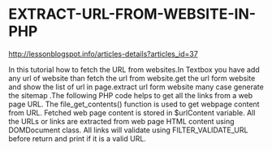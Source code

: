 # EXTRACT-URL-FROM-WEBSITE-IN-PHP
http://lessonblogspot.info/articles-details?articles_id=37

In this tutorial how to fetch the URL from websites.In Textbox you have add any url of website than fetch the url from website.get the url form website and show the list of url in page.extract url form website many case generate the sitemap .The following PHP code helps to get all the links from a web page URL. The file_get_contents() function is used to get webpage content from URL. Fetched web page content is stored in $urlContent variable. All the URLs or links are extracted from web page HTML content using DOMDocument class. All links will validate using FILTER_VALIDATE_URL before return and print if it is a valid URL.
